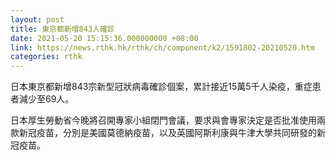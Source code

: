 ```yaml
---
layout: post
title: 東京都新增843人確診
date: 2021-05-20 15:15:36.000000000 +08:00
link: https://news.rthk.hk/rthk/ch/component/k2/1591802-20210520.htm
categories: rthk
---
```


日本東京都新增843宗新型冠狀病毒確診個案，累計接近15萬5千人染疫，重症患者減少至69人。

日本厚生勞動省今晚將召開專家小組閉門會議，要求與會專家決定是否批准使用兩款新冠疫苗，分別是美國莫德納疫苗，以及英國阿斯利康與牛津大學共同研發的新冠疫苗。
